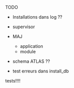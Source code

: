 TODO

- Installations dans log ??

- supervisor  
- MAJ
  - application
  - module

- schema ATLAS ??

- test erreurs dans install_db

tests!!!!